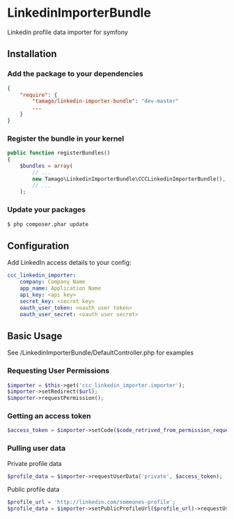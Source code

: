 LinkedinImporterBundle
======================

Linkedin profile data importer for symfony

Installation
------------

### Add the package to your dependencies

``` json
{
    "require": {
        "tamago/linkedin-importer-bundle": "dev-master"
        ...
    }
}
```

### Register the bundle in your kernel

``` php
public function registerBundles()
{
    $bundles = array(
        // ...
        new Tamago\LinkedinImporterBundle\CCCLinkedinImporterBundle(),
        // ...
    );
```

### Update your packages

``` bash
$ php composer.phar update
```

Configuration
-------------

Add LinkedIn access details to your config:

``` yaml
ccc_linkedin_importer:
    company: Company Name
    app_name: Application Name
    api_key: <api key>
    secret_key: <secret key>
    oauth_user_token: <oauth user token>
    oauth_user_secret: <oauth user secret>
```

Basic Usage
-----------
See /LinkedinImporterBundle/DefaultController.php for examples

### Requesting User Permissions

``` php
$importer = $this->get('ccc_linkedin_importer.importer');
$importer->setRedirect($url);
$importer->requestPermission();
```

### Getting an access token

``` php
$access_token = $importer->setCode($code_retrived_from_permission_request)->requestAccessToken();
```

### Pulling user data

Private profile data
``` php
$profile_data = $importer->requestUserData('private', $access_token);
```

Public profile data
``` php
$profile_url = 'http://linkedin.com/someones-profile';
$profile_data = $importer->setPublicProfileUrl($profile_url)->requestUserData('public', $access_token);
```
